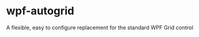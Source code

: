 wpf-autogrid
============

A flexible, easy to configure replacement for the standard WPF Grid control
